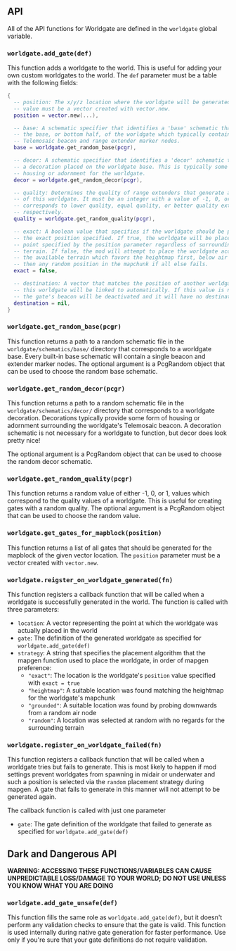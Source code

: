 API
---

All of the API functions for Worldgate are defined in the `worldgate` global variable.

### `worldgate.add_gate(def)`

This function adds a worldgate to the world. This is useful for adding your own custom worldgates to the world. The `def` parameter must be a table with the following fields:

```lua
{
  -- position: The x/y/z location where the worldgate will be generated. This
  -- value must be a vector created with vector.new.
  position = vector.new(...),

  -- base: A schematic specifier that identifies a 'base' schematic that forms
  -- the base, or bottom half, of the worldgate which typically contains a
  -- Telemosaic beacon and range extender marker nodes.
  base = worldgate.get_random_base(pcgr),

  -- decor: A schematic specifier that identifies a 'decor' schematic that forms
  -- a decoration placed on the worldgate base. This is typically some form of
  -- housing or adornment for the worldgate.
  decor = worldgate.get_random_decor(pcgr),

  -- quality: Determines the quality of range extenders that generate as part
  -- of this worldgate. It must be an integer with a value of -1, 0, or 1 which
  -- corresponds to lower quality, equal quality, or better quality extenders,
  -- respectively.
  quality = worldgate.get_random_quality(pcgr),

  -- exact: A boolean value that specifies if the worldgate should be placed at
  -- the exact position specified. If true, the worldgate will be placed at the
  -- point specified by the position parameter regardless of surrounding
  -- terrain. If false, the mod will attempt to place the worldgate according to
  -- the available terrain which favors the heightmap first, below air second,
  -- then any random position in the mapchunk if all else fails.
  exact = false,

  -- destination: A vector that matches the position of another worldgate that
  -- this worldgate will be linked to automatically. If this value is nil, then
  -- the gate's beacon will be deactivated and it will have no destination.
  destination = nil,
}
```

### `worldgate.get_random_base(pcgr)`

This function returns a path to a random schematic file in the `worldgate/schematics/base/` directory that corresponds to a worldgate base. Every built-in base schematic will contain a single beacon and extender marker nodes. The optional argument is a PcgRandom object that can be used to choose the random base schematic.

### `worldgate.get_random_decor(pcgr)`

This function returns a path to a random schematic file in the `worldgate/schematics/decor/` directory that corresponds to a worldgate decoration. Decorations typically provide some form of housing or adornment surrounding the worldgate's Telemosaic beacon. A decoration schematic is not necessary for a worldgate to function, but decor does look pretty nice!

The optional argument is a PcgRandom object that can be used to choose the random decor schematic.

### `worldgate.get_random_quality(pcgr)`

This function returns a random value of either -1, 0, or 1, values which correspond to the quality values of a worldgate. This is useful for creating gates with a random quality. The optional argument is a PcgRandom object that can be used to choose the random value.

### `worldgate.get_gates_for_mapblock(position)`

This function returns a list of all gates that should be generated for the mapblock of the given vector location. The `position` parameter must be a vector created with `vector.new`.

### `worldgate.reigster_on_worldgate_generated(fn)`

This function registers a callback function that will be called when a worldgate is successfully generated in the world. The function is called with three parameters:

- `location`: A vector representing the point at which the worldgate was actually placed in the world
- `gate`: The definition of the generated worldgate as specified for `worldgate.add_gate(def)`
- `strategy`: A string that specifies the placement algorithm that the mapgen function used to place the worldgate, in order of mapgen preference:
  - `"exact"`: The location is the worldgate's `position` value specified with `exact = true`
  - `"heightmap"`: A suitable location was found matching the heightmap for the worldgate's mapchunk
  - `"grounded"`: A suitable location was found by probing downwards from a random air node
  - `"random"`: A location was selected at random with no regards for the surrounding terrain

### `worldgate.register_on_worldgate_failed(fn)`

This function registers a callback function that will be called when a worldgate tries but fails to generate. This is most likely to happen if mod settings prevent worldgates from spawning in midair or underwater and such a position is selected via the `random` placement strategy during mapgen. A gate that fails to generate in this manner will not attempt to be generated again.

The callback function is called with just one parameter

- `gate`: The gate definition of the worldgate that failed to generate as specified for `worldgate.add_gate(def)`

Dark and Dangerous API
----------------------

**WARNING: ACCESSING THESE FUNCTIONS/VARIABLES CAN CAUSE UNPREDICTABLE LOSS/DAMAGE TO YOUR WORLD; DO NOT USE UNLESS YOU KNOW WHAT YOU ARE DOING**

### `worldgate.add_gate_unsafe(def)`

This function fills the same role as `worldgate.add_gate(def)`, but it doesn't perform any validation checks to ensure that the gate is valid. This function is used internally during native gate generation for faster performance. Use only if you're sure that your gate definitions do not require validation.